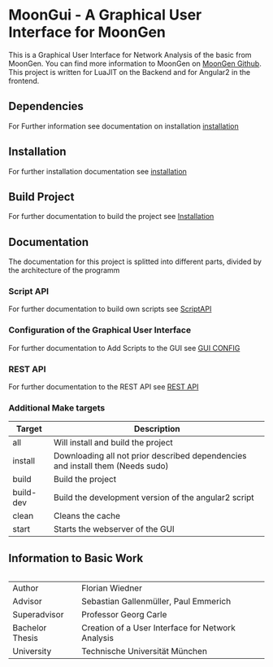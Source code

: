 # MoonGui - A Graphical User Interface for MoonGen
This is a Graphical User Interface for Network Analysis of the basic from MoonGen.
You can find more information to MoonGen on [MoonGen Github](https://github.com/emmericp/MoonGen).
This project is written for LuaJIT on the Backend and for Angular2 in the frontend.

## Dependencies
For Further information see documentation on installation [installation](INSTALL.md)

## Installation
For further installation documentation see [installation](INSTALL.md)

## Build Project
For further documentation to build the project see [Installation](INSTALL.md)

## Documentation
The documentation for this project is splitted into different parts, divided by the architecture of
the programm
### Script API
For further documentation to build own scripts see [ScriptAPI](SCRIPTAPI.md)
### Configuration of the Graphical User Interface
For further documentation to Add Scripts to the GUI see [GUI CONFIG](GUICONFIG.md)
### REST API
For further documentation to the REST API see [REST API](RESTAPI.md)
### Additional Make targets
<table>
<thead>
<tr><th>Target</th><th>Description</th></tr>
</thead>
<tbody>
<tr>
<td>all</td><td>Will install and build the project</td>
</tr>
<tr>
<td>install</td><td>Downloading all not prior described dependencies and install them (Needs sudo)</td>
</tr>
<tr>
<td>build</td><td>Build the project</td>
</tr>
<tr>
<td>build-dev</td><td>Build the development version of the angular2 script</td>
</tr>
<tr>
<td>clean</td><td>Cleans the cache</td>
</tr>
<tr>
<td>start</td><td>Starts the webserver of the GUI</td>
</tr>
</tbody>
<table>

## Information to Basic Work

<table>
<tbody>
<tr>
<td>Author</td><td>Florian Wiedner</td>
</tr>
<tr>
<td>Advisor</td><td>Sebastian Gallenmüller, Paul Emmerich</td>
</tr>
<tr>
<td>Superadvisor</td><td>Professor Georg Carle</td>
</tr>
<tr>
<td>Bachelor Thesis</td><td>Creation of a User Interface for Network Analysis</td>
</tr>
<tr>
<td>University</td><td>Technische Universität München</td>
</tr>
</tbody>
</table>